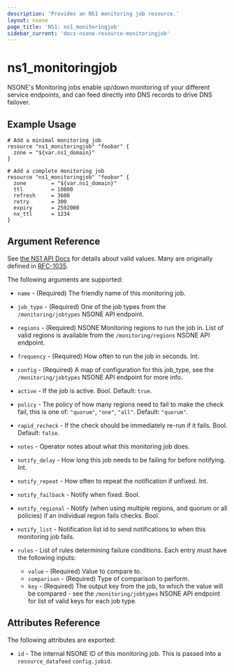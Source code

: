 ```yaml
---
description: 'Provides an NS1 monitoring job resource.'
layout: nsone
page_title: 'NS1: ns1_monitoringjob'
sidebar_current: 'docs-nsone-resource-monitoringjob'
---
```


# ns1\_monitoringjob

NSONE's Monitoring jobs enable up/down monitoring of your different service endpoints, and can feed directly into DNS records to drive DNS failover.

## Example Usage

    # Add a minimal monitoring job
    resource "ns1_monitoringjob" "foobar" {
      zone = "${var.ns1_domain}"
    }

    # Add a complete monitoring job
    resource "ns1_monitoringjob" "foobar" {
      zone        = "${var.ns1_domain}"
      ttl         = 10800
      refresh     = 3600
      retry       = 300
      expiry      = 2592000
      nx_ttl      = 1234
    }

## Argument Reference

See [the NS1 API Docs](https://ns1.com/api/) for details about valid
values. Many are originally defined in
[RFC-1035](https://tools.ietf.org/html/rfc1035).

The following arguments are supported:

  * `name` - (Required) The friendly name of this monitoring job.
  * `job_type` - (Required) One of the job types from the `/monitoring/jobtypes` NSONE API endpoint.
  * `regions` - (Required) NSONE Monitoring regions to run the job in. List of valid regions is available from the `/monitoring/regions` NSONE API endpoint.
  * `frequency` - (Required) How often to run the job in seconds. Int.
  * `config` - (Required) A map of configuration for this job_type, see the `/monitoring/jobtypes` NSONE API endpoint for more info.

  * `active` - If the job is active. Bool. Default: `true`.
  * `policy` - The policy of how many regions need to fail to make the check fail, this is one of: `"quorum"`, `"one"`, `"all"`. Default: `"quorum"`.
  * `rapid_recheck` - If the check should be immediately re-run if it fails. Bool. Default: `false`.
  * `notes` - Operator notes about what this monitoring job does.
  * `notify_delay` - How long this job needs to be failing for before notifying. Int.
  * `notify_repeat` - How often to repeat the notification if unfixed.  Int.
  * `notify_failback` - Notify when fixed. Bool.
  * `notify_regional` - Notify (when using multiple regions, and quorum or all policies) if an individual region fails checks. Bool.
  * `notify_list` - Notification list id to send notifications to when this monitoring job fails.
  * `rules` - List of rules determining failure conditions.  Each entry must have the following inputs:
    * `value` - (Required) Value to compare to.
    * `comparison` - (Required) Type of comparison to perform.
    * `key` - (Required) The output key from the job, to which the value will be compared - see the `/monitoring/jobtypes` NSONE API endpoint for list of valid keys for each job type.

## Attributes Reference

The following attributes are exported:

  * `id` - The internal NSONE ID of this monitoring job. This is passed into a `resource_datafeed` `config.jobid`.
